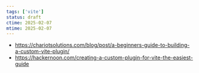 ```yaml
---
tags: ['vite']
status: draft
ctime: 2025-02-07
mtime: 2025-02-07
---
```


- https://chariotsolutions.com/blog/post/a-beginners-guide-to-building-a-custom-vite-plugin/
- https://hackernoon.com/creating-a-custom-plugin-for-vite-the-easiest-guide
